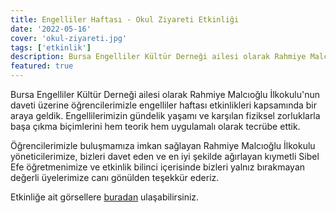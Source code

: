 ```yaml
---
title: Engelliler Haftası - Okul Ziyareti Etkinliği
date: '2022-05-16'
cover: 'okul-ziyareti.jpg'
tags: ['etkinlik']
description: Bursa Engelliler Kültür Derneği ailesi olarak Rahmiye Malcıoğlu İlkokulu'nun daveti üzerine öğrencilerimizle engelliler haftası etkinlikleri kapsamında bir araya geldik.
featured: true
---
```


Bursa Engelliler Kültür Derneği ailesi olarak Rahmiye Malcıoğlu İlkokulu'nun daveti üzerine öğrencilerimizle engelliler haftası etkinlikleri kapsamında bir araya geldik. Engellilerimizin gündelik yaşamı ve karşılan fiziksel zorluklarla başa çıkma biçimlerini hem teorik hem uygulamalı olarak tecrübe ettik.

Öğrencilerimizle buluşmamıza imkan sağlayan Rahmiye Malcıoğlu İlkokulu yöneticilerimize, bizleri davet eden ve en iyi şekilde ağırlayan kıymetli Sibel Efe öğretmenimize ve etkinlik bilinci içerisinde bizleri yalnız bırakmayan değerli üyelerimize canı gönülden teşekkür ederiz.

Etkinliğe ait görsellere <a href="https://photos.app.goo.gl/Uahbu5rmbDUbVFZLA" target="_blank" rel="noopener noreferrer">buradan</a> ulaşabilirsiniz.

